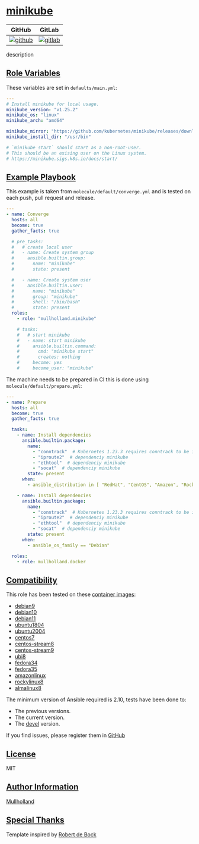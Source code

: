 # [minikube](#minikube)

|GitHub|GitLab|
|------|------|
|[![github](https://github.com/mullholland/ansible-role-minikube/workflows/Ansible%20Molecule/badge.svg)](https://github.com/mullholland/ansible-role-minikube/actions)|[![gitlab](https://gitlab.com/mullholland/ansible-role-minikube/badges/master/pipeline.svg)](https://gitlab.com/mullholland/ansible-role-minikube)|[![quality](https://img.shields.io/ansible/quality/unset)](https://galaxy.ansible.com/mullholland/minikube)|

description

## [Role Variables](#role-variables)

These variables are set in `defaults/main.yml`:
```yaml
---
# Install minikube for local usage.
minikube_version: "v1.25.2"
minikube_os: "linux"
minikube_arch: "amd64"

minikube_mirror: "https://github.com/kubernetes/minikube/releases/download"
minikube_install_dir: "/usr/bin"

# `minikube start` should start as a non-root-user.
# This should be an exising user on the Linux system.
# https://minikube.sigs.k8s.io/docs/start/
```


## [Example Playbook](#example-playbook)

This example is taken from `molecule/default/converge.yml` and is tested on each push, pull request and release.
```yaml
---
- name: Converge
  hosts: all
  become: true
  gather_facts: true

  # pre_tasks:
  #   # create local user
  #   - name: Create system group
  #     ansible.builtin.group:
  #       name: "minikube"
  #       state: present

  #   - name: Create system user
  #     ansible.builtin.user:
  #       name: "minikube"
  #       group: "minikube"
  #       shell: "/bin/bash"
  #       state: present
  roles:
    - role: "mullholland.minikube"

    # tasks:
    #   # start minikube
    #   - name: start minikube
    #     ansible.builtin.command:
    #       cmd: "minikube start"
    #       creates: nothing
    #     become: yes
    #     become_user: "minikube"
```

The machine needs to be prepared in CI this is done using `molecule/default/prepare.yml`:
```yaml
---
- name: Prepare
  hosts: all
  become: true
  gather_facts: true

  tasks:
    - name: Install dependencies
      ansible.builtin.package:
        name:
          - "conntrack"  # Kubernetes 1.23.3 requires conntrack to be installed in root's path
          - "iproute2"  # dependenciy minikube
          - "ethtool"  # dependenciy minikube
          - "socat"  # dependenciy minikube
        state: present
      when:
        - ansible_distribution in [ "RedHat", "CentOS", "Amazon", "Rocky", "AlmaLinux", "Fedora" ]

    - name: Install dependencies
      ansible.builtin.package:
        name:
          - "conntrack"  # Kubernetes 1.23.3 requires conntrack to be installed in root's path
          - "iproute2"  # dependenciy minikube
          - "ethtool"  # dependenciy minikube
          - "socat"  # dependenciy minikube
        state: present
      when:
        - ansible_os_family == "Debian"

  roles:
    - role: mullholland.docker
```





## [Compatibility](#compatibility)

This role has been tested on these [container images](https://hub.docker.com/u/mullholland):

-   [debian9](https://hub.docker.com/r/mullholland/docker-molecule-debian9)
-   [debian10](https://hub.docker.com/r/mullholland/docker-molecule-debian10)
-   [debian11](https://hub.docker.com/r/mullholland/docker-molecule-debian11)
-   [ubuntu1804](https://hub.docker.com/r/mullholland/docker-molecule-ubuntu1804)
-   [ubuntu2004](https://hub.docker.com/r/mullholland/docker-molecule-ubuntu2004)
-   [centos7](https://hub.docker.com/r/mullholland/docker-molecule-centos7)
-   [centos-stream8](https://hub.docker.com/r/mullholland/docker-molecule-centos-stream8)
-   [centos-stream9](https://hub.docker.com/r/mullholland/docker-molecule-centos-stream9)
-   [ubi8](https://hub.docker.com/r/mullholland/docker-molecule-ubi8)
-   [fedora34](https://hub.docker.com/r/mullholland/docker-molecule-fedora34)
-   [fedora35](https://hub.docker.com/r/mullholland/docker-molecule-fedora35)
-   [amazonlinux](https://hub.docker.com/r/mullholland/docker-molecule-amazonlinux)
-   [rockylinux8](https://hub.docker.com/r/mullholland/docker-molecule-rockylinux8)
-   [almalinux8](https://hub.docker.com/r/mullholland/docker-molecule-almalinux8)

The minimum version of Ansible required is 2.10, tests have been done to:

-   The previous versions.
-   The current version.
-   The [devel](https://docs.ansible.com/ansible/latest/installation_guide/intro_installation.html#installing-devel-from-github-with-pip) version.





If you find issues, please register them in [GitHub](https://github.com/mullholland/ansible-role-minikube/issues)

## [License](#license)

MIT


## [Author Information](#author-information)

[Mullholland](https://github.com/mullholland)

## [Special Thanks](#special-thanks)

Template inspired by [Robert de Bock](https://github.com/robertdebock)
